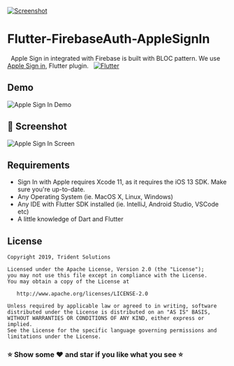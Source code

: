 [![Screenshot](https://tridentnets.com/banner.png)](https://tridentnets.com/)

# Flutter-FirebaseAuth-AppleSignIn
 
Apple Sign in integrated with Firebase is built with BLOC pattern. We use [Apple Sign in](https://pub.dev/packages/apple_sign_in), Flutter plugin.
  
 [![Flutter](https://img.shields.io/badge/Platform-Flutter-blue.svg)](https://flutter.dev/)
 
## Demo

![Apple Sign In Demo](https://user-images.githubusercontent.com/10756609/73631885-3e1bf800-4680-11ea-87a6-9a8aef08fa16.gif)

## 📸 Screenshot

![Apple Sign In Screen](https://user-images.githubusercontent.com/10756609/73631946-64419800-4680-11ea-8262-2d1054c65a5a.PNG)

## Requirements

* Sign In with Apple requires Xcode 11, as it requires the iOS 13 SDK. Make sure you're up-to-date.
* Any Operating System (ie. MacOS X, Linux, Windows)
* Any IDE with Flutter SDK installed (ie. IntelliJ, Android Studio, VSCode etc)
* A little knowledge of Dart and Flutter

## License

    Copyright 2019, Trident Solutions

    Licensed under the Apache License, Version 2.0 (the "License");
    you may not use this file except in compliance with the License.
    You may obtain a copy of the License at

       http://www.apache.org/licenses/LICENSE-2.0

    Unless required by applicable law or agreed to in writing, software
    distributed under the License is distributed on an "AS IS" BASIS,
    WITHOUT WARRANTIES OR CONDITIONS OF ANY KIND, either express or implied.
    See the License for the specific language governing permissions and
    limitations under the License.

### ⭐ Show some ❤️ and star if you like what you see ⭐

